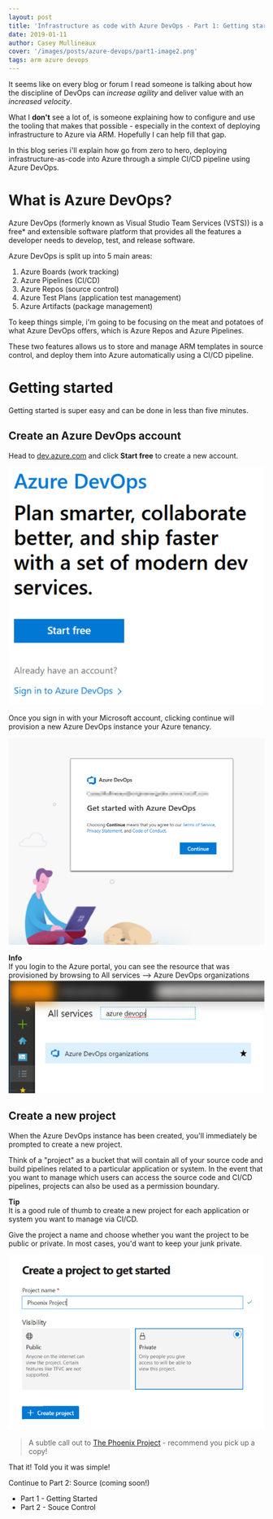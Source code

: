 ```yaml
---
layout: post
title: 'Infrastructure as code with Azure DevOps - Part 1: Getting started'
date: 2019-01-11
author: Casey Mullineaux
cover: '/images/posts/azure-devops/part1-image2.png'
tags: arm azure devops
---
```

It seems like on every blog or forum I read someone is talking about how the discipline of DevOps can *increase agility* and deliver value with an *increased velocity*. 

What I **don't** see a lot of, is someone explaining how to configure and use the tooling that makes that possible - especially in the context of deploying infrastructure to Azure via ARM. Hopefully I can help fill that gap.

In this blog series i'll explain how go from zero to hero, deploying infrastructure-as-code into Azure through a simple CI/CD pipeline using Azure DevOps. 

# What is Azure DevOps?

Azure DevOps (formerly known as Visual Studio Team Services (VSTS)) is a free* and extensible software platform that provides all the features a developer needs to develop, test, and release software.

Azure DevOps is split up into 5 main areas:
1. Azure Boards (work tracking)
2. Azure Pipelines (CI/CD)
3. Azure Repos (source control)
4. Azure Test Plans (application test management)
5. Azure Artifacts (package management)

To keep things simple, i'm going to be focusing on the meat and potatoes of what Azure DevOps offers, which is Azure Repos and Azure Pipelines. 

These two features allows us to store and manage ARM templates in source control, and deploy them into Azure automatically using a CI/CD pipeline.

# Getting started

Getting started is super easy and can be done in less than five minutes.

## Create an Azure DevOps account

Head to [dev.azure.com](https://dev.azure.com) and click **Start free** to create a new account.

![image1](/images/posts/azure-devops/part1-image1.png)

Once you sign in with your Microsoft account, clicking continue will provision a new Azure DevOps instance your Azure tenancy. 

![image2](/images/posts/azure-devops/part1-image2.png)

<p class="alert alert-info">
    <i class="fa fa-info-circle"></i> <strong>Info</strong><br>
        If you login to the Azure portal, you can see the resource that was provisioned by browsing to All services --> Azure DevOps organizations <br>
    <img src="/images/posts/azure-devops/part1-image3.png">
</p>

## Create a new project

When the Azure DevOps instance has been created, you'll immediately be prompted to create a new project. 

Think of a "project" as a bucket that will contain all of your source code and build pipelines related to a particular application or system. In the event that you want to manage which users can access the source code and CI/CD pipelines, projects can also be used as a permission boundary.

<p class="alert alert-success">
    <i class="fa fa-check-circle"></i> <strong>Tip</strong><br>
     It is a good rule of thumb to create a new project for each application or system you want to manage via CI/CD.
</p>

Give the project a name and choose whether you want the project to be public or private. In most cases, you'd want to keep your junk private.

![image4](/images/posts/azure-devops/part1-image4.png)
> A subtle call out to [The Phoenix Project](https://www.amazon.com/Phoenix-Project-DevOps-Helping-Business/dp/1942788290?SubscriptionId=AKIAILSHYYTFIVPWUY6Q&tag=duckduckgo-d-20&linkCode=xm2&camp=2025&creative=165953&creativeASIN=1942788290) - recommend you pick up a copy!

That it! Told you it was simple! 

Continue to Part 2: Source (coming soon!)

- Part 1 - Getting Started
- Part 2 - Souce Control
